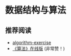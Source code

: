 # 数据结构与算法

## 推荐阅读

- [algorithm-exercise](https://github.com/billryan/algorithm-exercise)
- [《算法》在线版](http://algs4.cs.princeton.edu/home/) (非常赞！)



